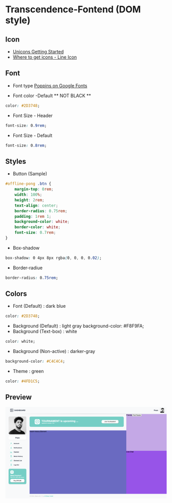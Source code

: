 # Transcendence-Fontend (DOM style)

## Icon

- [Unicons Getting Started](https://iconscout.com/unicons/getting-started/line)
- [Where to get icons - Line Icon](https://iconscout.com/unicons/free-line-icon-fonts)

## Font

- Font type
[Poppins on Google Fonts](https://fonts.google.com/specimen/Poppins?query=pop)

- Font color -Default ** NOT BLACK **
```css
color: #2D3748;
```
- Font Size - Header
```css
font-size: 0.9rem;
```
- Font Size - Default
```css
font-size: 0.8rem;
```

## Styles
- Button (Sample)
```css
#offline-pong .btn {
	margin-top: 0rem;
	width: 100%;
	height: 2rem;
	text-align: center;
	border-radius: 0.75rem;
	padding: 1rem 1;
	background-color: white;
	border-color: white;
	font-size: 0.7rem;
}
```
- Box-shadow
```css
box-shadow: 0 4px 8px rgba(0, 0, 0, 0.02); 
```
- Border-radiue
```css
border-radius: 0.75rem;
```

## Colors

- Font (Default) : dark blue
```css
color: #2D3748;
```
- Background (Default) : light gray
background-color: #F8F9FA;
- Background (Text-box) : white
```css
color: white;
```
- Background (Non-active) : darker-gray
```css
background-color: #C4C4C4;
```
- Theme : green
```css
color: #4FD1C5;
```

## Preview

![readme](images/Preview.jpg)


